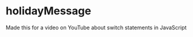 holidayMessage
==============

Made this for a video on YouTube about switch statements in JavaScript

